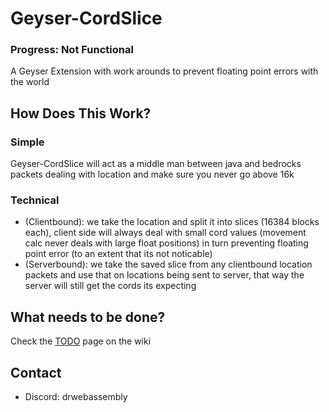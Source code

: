 # Geyser-CordSlice
### Progress: Not Functional
A Geyser Extension  with work arounds to prevent floating point errors with the world


## How Does This Work?
### Simple
Geyser-CordSlice will act as a middle man between java and bedrocks packets dealing with location and make sure you never go above 16k
### Technical
- (Clientbound): we take the location and split it into slices (16384 blocks each), client side will always deal with small cord values (movement calc never deals with large float positions) in turn preventing floating point error (to an extent that its not noticable)
- (Serverbound): we take the saved slice from any clientbound location packets and use that on locations being sent to server, that way the server will still get the cords its expecting

## What needs to be done?
Check the [TODO](https://github.com/DrPerkyLegit/Geyser-CordSplit/wiki/TODO) page on the wiki

## Contact
- Discord: drwebassembly
